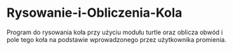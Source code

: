 # Rysowanie-i-Obliczenia-Kola
Program do rysowania koła przy użyciu modułu turtle oraz oblicza obwód i pole tego koła na podstawie wprowadzonego przez użytkownika promienia.
